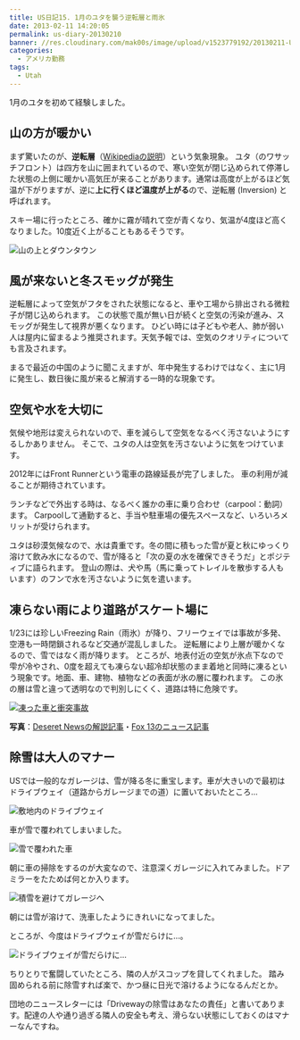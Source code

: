 ```yaml
---
title: US日記15. 1月のユタを襲う逆転層と雨氷
date: 2013-02-11 14:20:05
permalink: us-diary-20130210
banner: //res.cloudinary.com/mak00s/image/upload/v1523779192/20130211-Utah-Inversion.jpg.jpg
categories:
  - アメリカ勤務
tags:
  - Utah
---
```

1月のユタを初めて経験しました。

## 山の方が暖かい
まず驚いたのが、**逆転層**（[Wikipediaの説明](http://ja.wikipedia.org/wiki/%E9%80%86%E8%BB%A2%E5%B1%A4)）という気象現象。
ユタ（のワサッチフロント）は四方を山に囲まれているので、寒い空気が閉じ込められて停滞した状態の上側に暖かい高気圧が来ることがあります。通常は高度が上がるほど気温が下がりますが、逆に**上に行くほど温度が上がる**ので、逆転層 (Inversion) と呼ばれます。

<!-- more -->

スキー場に行ったところ、確かに霧が晴れて空が青くなり、気温が4度ほど高くなりました。10度近く上がることもあるそうです。

<img src="//res.cloudinary.com/mak00s/image/upload/f_auto,w_auto:200:800/v1523779600/20130211-inversion-contrast.png" alt="山の上とダウンタウン" sizes="100vw" />

## 風が来ないと冬スモッグが発生
逆転層によって空気がフタをされた状態になると、車や工場から排出される微粒子が閉じ込められます。
この状態で風が無い日が続くと空気の汚染が進み、スモッグが発生して視界が悪くなります。
ひどい時には子どもや老人、肺が弱い人は屋内に留まるよう推奨されます。天気予報では、空気のクオリティについても言及されます。

まるで最近の中国のように聞こえますが、年中発生するわけではなく、主に1月に発生し、数日後に風が来ると解消する一時的な現象です。

## 空気や水を大切に
気候や地形は変えられないので、車を減らして空気をなるべく汚さないようにするしかありません。
そこで、ユタの人は空気を汚さないように気をつけています。

2012年にはFront Runnerという電車の路線延長が完了しました。
車の利用が減ることが期待されています。

ランチなどで外出する時は、なるべく誰かの車に乗り合わせ（carpool：動詞）ます。
Carpoolして通勤すると、手当や駐車場の優先スペースなど、いろいろメリットが受けられます。

ユタは砂漠気候なので、水は貴重です。冬の間に積もった雪が夏と秋にゆっくり溶けて飲み水になるので、雪が降ると「次の夏の水を確保できそうだ」とポジティブに語られます。
登山の際は、犬や馬（馬に乗ってトレイルを散歩する人もいます）のフンで水を汚さないように気を遣います。

## 凍らない雨により道路がスケート場に
1/23には珍しいFreezing Rain（雨氷）が降り、フリーウェイでは事故が多発、空港も一時閉鎖されるなど交通が混乱しました。
逆転層により上層が暖かくなるので、雪ではなく雨が降ります。
ところが、地表付近の空気が氷点下なので雫が冷やされ、0度を超えても凍らない超冷却状態のまま着地と同時に凍るという現象です。地面、車、建物、植物などの表面が氷の層に覆われます。
この氷の層は雪と違って透明なので判別しにくく、道路は特に危険です。

<a href="http://fox13now.com/2013/01/24/viewer-photos-freezing-rain-and-ice/"><img src="//res.cloudinary.com/mak00s/image/upload/f_auto,w_auto:200:800/v1523779889/20130210-Freezing-Rain.png" alt="凍った車と衝突事故" sizes="100vw" /></a>

**写真**：[Deseret Newsの解説記事](http://www.deseretnews.com/article/865571361/Freezing-rain-causes-icy-roads-dicey-commute-Thursday.html?pg=all)・[Fox 13のニュース記事](http://fox13now.com/2013/01/24/viewer-photos-freezing-rain-and-ice/)

## 除雪は大人のマナー
USでは一般的なガレージは、雪が降る冬に重宝します。車が大きいので最初はドライブウェイ（道路からガレージまでの道）に置いておいたところ...

<img src="//res.cloudinary.com/mak00s/image/upload/f_auto,w_auto:200:800/v1515899626/20130108-Draper-Driveway.jpg" alt="敷地内のドライブウェイ" sizes="100vw" />

車が雪で覆われてしまいました。

<img src="//res.cloudinary.com/mak00s/image/upload/f_auto,w_auto:200:800/v1515899627/20130130-Ford-covered-with-snow.jpg" alt="雪で覆われた車" sizes="100vw" />

朝に車の掃除をするのが大変なので、注意深くガレージに入れてみました。ドアミラーをたためば何とか入ります。

<img src="//res.cloudinary.com/mak00s/image/upload/f_auto,w_auto:200:800/v1515899627/20130130-Ford-in-Garage.jpg" alt="積雪を避けてガレージへ" sizes="100vw" />

朝には雪が溶けて、洗車したようにきれいになってました。

ところが、今度はドライブウェイが雪だらけに...。

<img src="//res.cloudinary.com/mak00s/image/upload/f_auto,w_auto:200:800/v1515899749/20130211-Draper-Driveway.jpg" alt="ドライブウェイが雪だらけに..." sizes="100vw" />

ちりとりで奮闘していたところ、隣の人がスコップを貸してくれました。
踏み固められる前に除雪すれば楽で、かつ昼に日光で溶けるようになるんだとか。

団地のニュースレターには「Drivewayの除雪はあなたの責任」と書いてあります。配達の人や通り過ぎる隣人の安全も考え、滑らない状態にしておくのはマナーなんですね。
